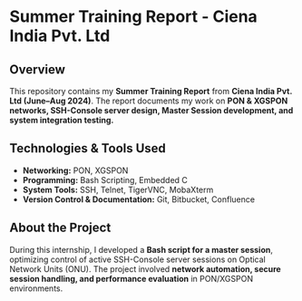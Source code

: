 # Summer Training Report - Ciena India Pvt. Ltd

## Overview  
This repository contains my **Summer Training Report** from **Ciena India Pvt. Ltd (June–Aug 2024)**. The report documents my work on **PON & XGSPON networks, SSH-Console server design, Master Session development, and system integration testing.**  

## Technologies & Tools Used  
- **Networking:** PON, XGSPON  
- **Programming:** Bash Scripting, Embedded C  
- **System Tools:** SSH, Telnet, TigerVNC, MobaXterm  
- **Version Control & Documentation:** Git, Bitbucket, Confluence  

## About the Project  
During this internship, I developed a **Bash script for a master session**, optimizing control of active SSH-Console server sessions on Optical Network Units (ONU). The project involved **network automation, secure session handling, and performance evaluation** in PON/XGSPON environments.  



